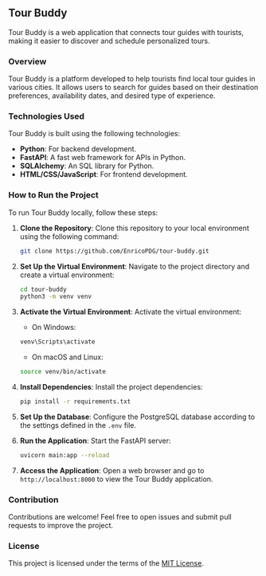 ## Tour Buddy

Tour Buddy is a web application that connects tour guides with tourists, making it easier to discover and schedule personalized tours.

### Overview

Tour Buddy is a platform developed to help tourists find local tour guides in various cities. It allows users to search for guides based on their destination preferences, availability dates, and desired type of experience.

### Technologies Used

Tour Buddy is built using the following technologies:

- **Python**: For backend development.
- **FastAPI**: A fast web framework for APIs in Python.
- **SQLAlchemy**: An SQL library for Python.
- **HTML/CSS/JavaScript**: For frontend development.

### How to Run the Project

To run Tour Buddy locally, follow these steps:

1. **Clone the Repository**: Clone this repository to your local environment using the following command:

    ```bash
    git clone https://github.com/EnricoPDG/tour-buddy.git
    ```

2. **Set Up the Virtual Environment**: Navigate to the project directory and create a virtual environment:

    ```bash
    cd tour-buddy
    python3 -m venv venv
    ```

3. **Activate the Virtual Environment**: Activate the virtual environment:

    - On Windows:

    ```bash
    venv\Scripts\activate
    ```

    - On macOS and Linux:

    ```bash
    source venv/bin/activate
    ```

4. **Install Dependencies**: Install the project dependencies:

    ```bash
    pip install -r requirements.txt
    ```

5. **Set Up the Database**: Configure the PostgreSQL database according to the settings defined in the `.env` file.

6. **Run the Application**: Start the FastAPI server:

    ```bash
    uvicorn main:app --reload
    ```

7. **Access the Application**: Open a web browser and go to `http://localhost:8000` to view the Tour Buddy application.

### Contribution

Contributions are welcome! Feel free to open issues and submit pull requests to improve the project.

### License

This project is licensed under the terms of the [MIT License](LICENSE).

